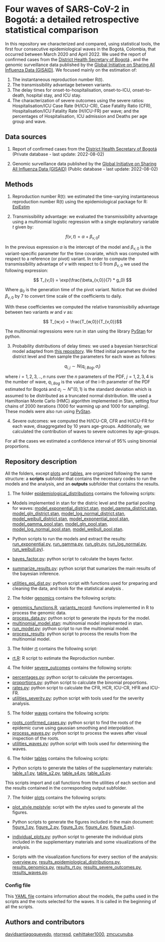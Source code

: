 # Four waves of SARS-CoV-2 in Bogotá: a detailed retrospective statistical comparison

In this repository we characterized and compared, using statistical tools, the first four consecutive epidemiological waves in the Bogotá, Colombia, that occurred between March 2020 and April 2022. We used the report of confirmed cases from the [District Health Secretary of Bogotá](https://datosabiertos.bogota.gov.co/dataset/numero-de-casos-confirmados-por-el-laboratorio-de-covid-19-bogota-d-c) , and the genomic surveillance data published by the [Global Initiative on Sharing All Influenza Data (GISAID)](https://gisaid.org/). We focused mainly on the estimation of:

1. The instantaneous reproduction number R(t).
2. The transmissibility advantage between variants.
3. The delay times for onset-to-hospitalisation, onset-to-ICU, onset-to-death, hospital stay, and ICU stay. 
4. The characterization of severe outcomes using the severe ratios: Hospitalisation/ICU Case Rate (H/ICU-CR), Case Fatality Ratio (CFR), Hospitalisation/ICU Fatality Rate (H/ICU-FR) per wave; and the percentages of Hospitalisation, ICU admission and Deaths per age group and wave. 

## Data sources

1. Report of confirmed cases from the [District Health Secretary of Bogotá](https://datosabiertos.bogota.gov.co/dataset/numero-de-casos-confirmados-por-el-laboratorio-de-covid-19-bogota-d-c) (Private database - last update: 2022-08-02)

2. Genomic surveillance data published by the [Global Initiative on Sharing All Influenza Data (GISAID)](https://gisaid.org/) (Public database - last update: 2022-08-02)

## Methods

1. Reproduction number R(t): we estimated the time-varying instantaneous reproduction number R(t) using the epidemiological package for R: [EpiEstim](https://cran.r-project.org/web/packages/EpiEstim/index.html)

2. Transmissibility advantage: we evaluated the transmissibility advantage using a multinomial logistic regression with a single explanatory variable $t$ given by:

$$f(v,t)=\alpha + \beta_{v,0}t$$

In the previous expression $\alpha$ is the intercept of the model and $\beta_{v,0}$ is the variant-specific parameter for the time covariate, which was computed with respect to a reference (or pivot) variant. In order to compute the transmissibility advantage of $v$ with respect to $0$ from $\beta_{v,0}$ we used the following expression:

$$ T_{v,0} = \exp(\frac{\beta_{v,0}}{7} * g_0) $$

Where $g_0$ is the generation time of the pivot variant. Notice that we divided $\beta_{v,0}$ by 7 to convert time scale of the coefficients to daily.

With these coefficientes we computed the relative transmissibiliy advantage between two variants $w$ and $v$ as:

$$ T_{w,v} = \frac{T_{w,0}}{T_{v,0}}$$

The multinomial regressions were run in stan using the library [PyStan](https://pystan.readthedocs.io/en/latest/) for python.

3. Probability distributions of delay times: we used a bayesian hierarchical model adapted from [this repository](https://github.com/mrc-ide/Brazil_COVID19_distributions). We fitted initial parameters for the district level and then sample the parameters for each wave as follows:

$$q_{i,j} \sim N(q_{i, Bog},\sigma_i)$$

where $i=1,2,3, .., n$ runs over the $n$ parameters of the PDF, $j=1,2,3,4$ is the number of wave, $q_{i, Bog}$ is the value of the i-th parameter of the PDF estimated for Bogotá and $\sigma_i \sim N^+(0,1)$ is the standard deviation which is assumed to be distributed as a truncated normal distribution. We used a Hamiltonian Monte Carlo (HMC) algorithm implemented in Stan, setting four chains of 2000 iterations (1000 for warming up and 1000 for sampling). These models were also run using [PyStan](https://pystan.readthedocs.io/en/latest/).

4. Severe outcomes: we computed the  H/ICU-CR, CFR and H/ICU-FR for each wave, disaggregated by 10 years age-groups. Additionally, we calculated the contribution of waves to severe outcomes by age-groups.



For all the cases we estimated a confidence interval of 95% using binomial proportions.

## Repository description

All the folders, except [plots](/plots/) and [tables](/tables/), are organized following the same structure: a **scripts** subfolder that contains the necessary codes to run the models and the analysis, and an **outputs** subfolder that contains the results. 

1. The folder [epidemiological_distributions](/epidemiological_distributions/) contains the following scripts:
* Models implemented in stan for the distric level and the partial pooling for waves: [model_exponential_district.stan](/epidemiological_distributions/scripts/model_exponential_district.stan), [model_gamma_district.stan](/epidemiological_distributions/scripts/model_gamma_district.stan), [model_gln_district.stan](/epidemiological_distributions/scripts/model_gln_district.stan), [model_log_normal_district.stan](/epidemiological_distributions/scripts/model_log_normal_district.stan), [model_weibull_district.stan](/epidemiological_distributions/scripts/model_exponential_district.stan), [model_exponential_pool.stan](/epidemiological_distributions/scripts/model_exponential_pool.stan), [model_gamma_pool.stan](/epidemiological_distributions/scripts/model_gamma_pool.stan), [model_gln_pool.stan](/epidemiological_distributions/scripts/model_gln_pool.stan), [model_log_normal_pool.stan](/epidemiological_distributions/scripts/model_log_normal_pool.stan), [model_weibull_pool.stan](/epidemiological_distributions/scripts/model_exponential_pool.stan).

* Python scripts to run the models and extract the results: [run_exponential.py](/epidemiological_distributions/scripts/run_exponential.py), [run_gamma.py](/epidemiological_distributions/scripts/run_gamma.py), [run_gln.py](/epidemiological_distributions/scripts/run_gln.py), [run_log_normal.py](/epidemiological_distributions/scripts/run_log_normal.py), [run_weibull.py](/epidemiological_distributions/scripts/run_weibull.py)).

* [bayes_factor.py](/epidemiological_distributions/scripts/bayes_factors.py): python script to calculate the bayes factor.
* [summarize_results.py](/epidemiological_distributions/scripts/summarize_results.py): python script that sumarizes the main results of the bayesian inference.
* [utilities_epi_dist.py](/epidemiological_distributions/scripts/utilities_epi_dist.py): python script with functions used for preparing and cleaning the data, and tools for the statistical analysis .

2. The folder [genomics](/genomics/) contains the following scripts:
* [genomics_functions.R](/genomics/scripts/genomics_functions.R), [variants_record](/genomics/scripts/variants_recod.R): functions implemented in R to process the genomic data.
* [process_data.py](/genomics/scripts/process_data.py): python script to generate the inputs for the model.
* [multinomial_model.stan](/genomics/scripts/multinomial_model.stan): multinomial model implemented in stan. 
* [run_model.py](/genomics/scripts/run_model.py): python script to run the multinomial model.
* [process_results](/genomics/scripts/process_results.py): python script to process the results from the multinomial model.

3. The folder [rt](/rt/) contains the following script:
* [rt.R](/rt/scripts/rt.R): R script to estimate the Reproduction number. 

4. The folder [severe_outcomes](/severe_outcomes/) contains the following scripts:
* [percentages.py](/severe_outcomes/scripts/percentages.py): python script to calculate the percentages.
* [proportions.py](/severe_outcomes/scripts/proportions.py): python script to calculate the binomial proportions.
* [rates.py](/severe_outcomes/scripts/rates.py): python script to calculate the CFR, HCR, ICU-CR, HFR and ICU-FR.
* [utilities_severity.py](/severe_outcomes/scripts/utilities_severity.py): python script with tools used for the severity analysis.

5. The folder [waves](/waves/) contains the following scripts:
* [roots_confirmed_cases.py](/waves/scripts/roots_confirmed_cases.py): python script to find the roots of the epidemic curve using gaussian smoothing and interpolation.
* [process_waves.py](/waves/scripts/process_waves.py): python script to process the waves after visual inspection of the roots.
* [utilities_waves.py](/waves/scripts/utilities_waves.py): python script with tools used for determining the waves.

6. The folder [tables](/tables/) contains the following scripts:
* Python scripts to generate the tables of the supplementary materials: [table_s1.py](/tables/table_s1.py), [table_s2.py](/tables/table_s2.py), [table_s4.py](/tables/table_s4.py), [table_s5.py](/tables/table_s5.py). 

This scripts import and call functions from the utilities of each section and the results contained in the corresponding output subfolder.

7. The folder [plots](/tables/) contains the following scripts:
* [plot_style.mplstyle](/plots/plot_style.mplstyle): script with the styles used to generate all the figures.
* Python scripts to generate the figures included in the main document: [figure_1.py](/plots/figure_1.py), [figure_2.py](/plots/figure_2.py), [figure_3.py](/plots/figure_3.py), [figure_4.py](/plots/figure_4.py), [figure_5.py](/plots/figure_5.py)).

* [individual_plots.py](/plots/individual_plots.py): python script to generate the individual plots included in the supplementary materials and some visualizations of the analysis.
* Scripts with the visualization functions for every section of the analysis: [overview.py](/plots/overview.py), [results_epidemiological_distributions.py](/plots/results_epidemiological_distributions.py), [results_genomics.py](/plots/results_genomics.py), [results_rt.py](/plots/results_rt.py), [results_severe_outcomes.py](/plots/results_severe_outcomes.py), [results_waves.py](/plots/results_waves.py).

### Config file
This [YAML file](/config.yml) contains information about the models, the paths used in the scripts and the roots selected for the waves. It is called in the beginning of all the scripts.

## Authors and contributors
[davidsantiagoquevedo](https://github.com/davidsantiagoquevedo/), [ntorresd](https://github.com/ntorresd/), [cwhittaker1000](https://github.com/cwhittaker1000/), [zmcucunuba](https://github.com/zmcucunuba).

